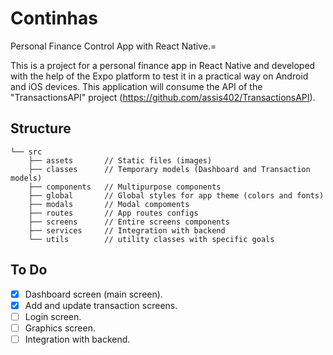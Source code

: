 # Continhas
Personal Finance Control App with React Native.=

This is a project for a personal finance app in React Native and developed with the help of the Expo platform to test it in a practical way on Android and iOS devices. This application will consume the API of the "TransactionsAPI" project (https://github.com/assis402/TransactionsAPI).

## Structure
```
└── src
    ├── assets       // Static files (images)
    ├── classes      // Temporary models (Dashboard and Transaction models)
    ├── components   // Multipurpose components
    ├── global       // Global styles for app theme (colors and fonts) 
    ├── modals       // Modal compoments
    ├── routes       // App routes configs
    ├── screens      // Entire screens components
    ├── services     // Integration with backend
    └── utils        // utility classes with specific goals
```

## To Do

- [x] Dashboard screen (main screen).
- [x] Add and update transaction screens.
- [ ] Login screen.
- [ ] Graphics screen.
- [ ] Integration with backend. 
